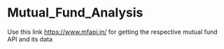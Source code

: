 # Mutual_Fund_Analysis

Use this link https://www.mfapi.in/ for getting the respective mutual fund API and its data
